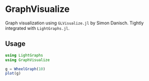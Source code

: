 # GraphVisualize
Graph visualization using `GLVisualize.jl` by Simon Danisch. Tightly integrated
with `LightGraphs.jl`.

## Usage
```julia
using LightGraphs
using GraphVisualize

g = WheelGraph(10)
plot(g)
```
